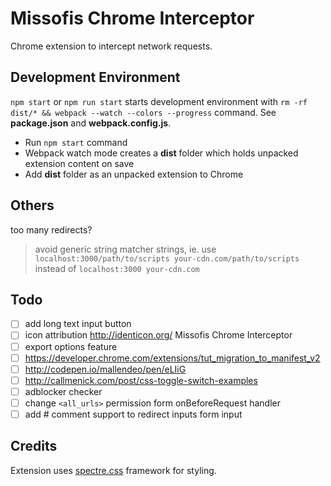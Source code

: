 # Missofis Chrome Interceptor

Chrome extension to intercept network requests.

## Development Environment

`npm start` or `npm run start` starts development environment with `rm -rf dist/* && webpack --watch --colors --progress` command. See **package.json** and **webpack.config.js**.

- Run `npm start` command
- Webpack watch mode creates a **dist** folder which holds unpacked extension content on save
- Add **dist** folder as an unpacked extension to Chrome  

## Others

too many redirects?

> avoid generic string matcher strings, ie. use `localhost:3000/path/to/scripts your-cdn.com/path/to/scripts` instead of `localhost:3000 your-cdn.com`  

## Todo

- [ ] add long text input button
- [ ] icon attribution http://identicon.org/ Missofis Chrome Interceptor
- [ ] export options feature
- [ ] https://developer.chrome.com/extensions/tut_migration_to_manifest_v2
- [ ] http://codepen.io/mallendeo/pen/eLIiG
- [ ] http://callmenick.com/post/css-toggle-switch-examples
- [ ] adblocker checker
- [ ] change `<all_urls>` permission form onBeforeRequest handler
- [ ] add # comment support to redirect inputs form input

## Credits

Extension uses [spectre.css](https://picturepan2.github.io/spectre/) framework for styling.